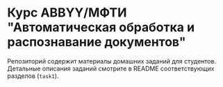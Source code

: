# Курс ABBYY/МФТИ "Автоматическая обработка и распознавание документов"

Репозиторий содержит материалы домашних заданий для студентов. Детальные описания заданий смотрите в README соответствующих разделов (`task1`).

